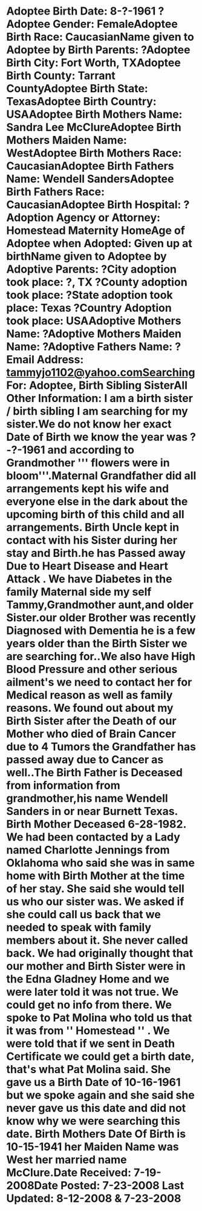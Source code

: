 # Adoptee Birth Date: 8-?-1961 ?Adoptee Gender: FemaleAdoptee Birth Race: CaucasianName given to Adoptee by Birth Parents: ?Adoptee Birth City: Fort Worth, TXAdoptee Birth County: Tarrant CountyAdoptee Birth State: TexasAdoptee Birth Country: USAAdoptee Birth Mothers Name: Sandra Lee McClureAdoptee Birth Mothers Maiden Name: WestAdoptee Birth Mothers Race: CaucasianAdoptee Birth Fathers Name: Wendell SandersAdoptee Birth Fathers Race: CaucasianAdoptee Birth Hospital: ?Adoption Agency or Attorney: Homestead Maternity HomeAge of Adoptee when Adopted: Given up at birthName given to Adoptee by Adoptive Parents: ?City adoption took place: ?, TX ?County adoption took place: ?State adoption took place: Texas ?Country Adoption took place: USAAdoptive Mothers Name: ?Adoptive Mothers Maiden Name: ?Adoptive Fathers Name: ?Email Address: tammyjo1102@yahoo.comSearching For: Adoptee, Birth Sibling SisterAll Other Information: I am a birth sister / birth sibling I am searching for my sister.We do not know her exact Date of Birth we know the year was ?-?-1961 and according to Grandmother ''' flowers were in bloom'''.Maternal Grandfather did all arrangements kept his wife and everyone else in the dark about the upcoming birth of this child and all arrangements. Birth Uncle kept in contact with his Sister during her stay and Birth.he has Passed away Due to Heart Disease and Heart Attack . We have Diabetes in the family Maternal side my self Tammy,Grandmother aunt,and older Sister.our older Brother was recently Diagnosed with Dementia he is a few years older than the Birth Sister we are searching for..We also have High Blood Pressure and other serious ailment's we need to contact her for Medical reason as well as family reasons. We found out about my Birth Sister after the Death of our Mother who died of Brain Cancer due to 4 Tumors the Grandfather has passed away due to Cancer as well..The Birth Father is Deceased from information from grandmother,his name Wendell Sanders in or near Burnett Texas. Birth Mother Deceased 6-28-1982. We had been contacted by a Lady named Charlotte Jennings from Oklahoma who said she was in same home with Birth Mother at the time of her stay. She said she would tell us who our sister was. We asked if she could call us back that we needed to speak with family members about it. She never called back. We had originally thought that our mother and Birth Sister were in the Edna Gladney Home and we were later told it was not true. We could get no info from there. We spoke to Pat Molina who told us that it was from '' Homestead '' . We were told that if we sent in Death Certificate we could get a birth date, that's what Pat Molina said. She gave us a Birth Date of 10-16-1961 but we spoke again and she said she never gave us this date and did not know why we were searching this date. Birth Mothers Date Of Birth is 10-15-1941 her Maiden Name was West her married name McClure.Date Received: 7-19-2008Date Posted: 7-23-2008 Last Updated: 8-12-2008 & 7-23-2008